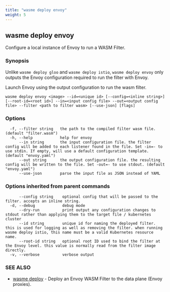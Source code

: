 ```yaml
---
title: "wasme deploy envoy"
weight: 5
---
```

## wasme deploy envoy

Configure a local instance of Envoy to run a WASM Filter.

### Synopsis


Unlike `wasme deploy gloo` and `wasme deploy istio`, `wasme deploy envoy` only outputs the Envoy configuration required to run the filter with Envoy.

Launch Envoy using the output configuration to run the wasm filter.


```
wasme deploy envoy <image> --id=<unique id> [--config=<inline string>] [--root-id=<root id>] --in=<input config file> --out=<output config file> --filter <path to filter wasm> [--use-json] [flags]
```

### Options

```
  -f, --filter string   the path to the compiled filter wasm file. (default "filter.wasm")
  -h, --help            help for envoy
      --in string       the input configuration file. the filter config will be added to each listener found in the file. Set -in=- to use stdin. If empty, will use a default configuration template. (default "envoy.yaml")
      --out string      the output configuration file. the resulting config will be written to the file. Set -out=- to use stdout. (default "envoy.yaml")
      --use-json        parse the input file as JSON instead of YAML
```

### Options inherited from parent commands

```
      --config string    optional config that will be passed to the filter. accepts an inline string.
  -d, --debug            debug mode
      --dry-run          print output any configuration changes to stdout rather than applying them to the target file / kubernetes cluster
      --id string        unique id for naming the deployed filter. this is used for logging as well as removing the filter. when running wasme deploy istio, this name must be a valid Kubernetes resource name.
      --root-id string   optional root ID used to bind the filter at the Envoy level. this value is normally read from the filter image directly.
  -v, --verbose          verbose output
```

### SEE ALSO

* [wasme deploy](../wasme_deploy)	 - Deploy an Envoy WASM Filter to the data plane (Envoy proxies).

